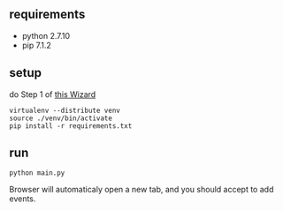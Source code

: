 requirements
-----

- python 2.7.10
- pip 7.1.2

setup
-----

do Step 1 of [this Wizard](https://developers.google.com/google-apps/calendar/quickstart/python)

```
virtualenv --distribute venv
source ./venv/bin/activate
pip install -r requirements.txt
```

run
-----

```
python main.py
```

Browser will automaticaly open a new tab, and you should accept to add events.
